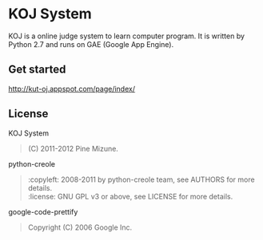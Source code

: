 KOJ System
==========

KOJ is a online judge system to learn computer program. It is written by Python 2.7 and runs on GAE (Google App Engine).

## Get started
http://kut-oj.appspot.com/page/index/

## License
KOJ System
> (C) 2011-2012 Pine Mizune.

python-creole
> :copyleft: 2008-2011 by python-creole team, see AUTHORS for more details.<br />
> :license: GNU GPL v3 or above, see LICENSE for more details.

google-code-prettify
> Copyright (C) 2006 Google Inc.
